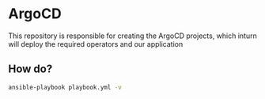 # ArgoCD

This repository is responsible for creating the ArgoCD projects, which inturn will deploy the required operators and our application

## How do?

```bash
ansible-playbook playbook.yml -v
```
